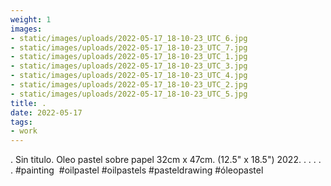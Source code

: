 ```yaml
---
weight: 1
images:
- static/images/uploads/2022-05-17_18-10-23_UTC_6.jpg
- static/images/uploads/2022-05-17_18-10-23_UTC_7.jpg
- static/images/uploads/2022-05-17_18-10-23_UTC_1.jpg
- static/images/uploads/2022-05-17_18-10-23_UTC_3.jpg
- static/images/uploads/2022-05-17_18-10-23_UTC_4.jpg
- static/images/uploads/2022-05-17_18-10-23_UTC_2.jpg
- static/images/uploads/2022-05-17_18-10-23_UTC_5.jpg
title: .
date: 2022-05-17
tags:
- work
---
```


.
Sin titulo.
Oleo pastel sobre papel
32cm x 47cm. (12.5" x 18.5")
2022.
.
.
.
.
.
#painting  #oilpastel #oilpastels #pasteldrawing #óleopastel
